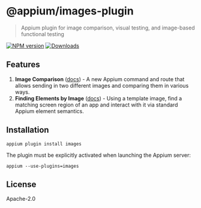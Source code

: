 # @appium/images-plugin

> Appium plugin for image comparison, visual testing, and image-based functional testing

[![NPM version](http://img.shields.io/npm/v/@appium/images-plugin.svg)](https://npmjs.org/package/@appium/images-plugin)
[![Downloads](http://img.shields.io/npm/dm/@appium/images-plugin.svg)](https://npmjs.org/package/@appium/images-plugin)

## Features

1. **Image Comparison** ([docs](./docs/image-comparison.md)) - A new Appium command and route that allows sending in two different images and comparing them in various ways.
2. **Finding Elements by Image** ([docs](./docs/find-by-image.md)) - Using a template image, find a matching screen region of an app and interact with it via standard Appium element semantics.

## Installation

```
appium plugin install images
```

The plugin must be explicitly activated when launching the Appium server:

```
appium --use-plugins=images
```

## License

Apache-2.0
